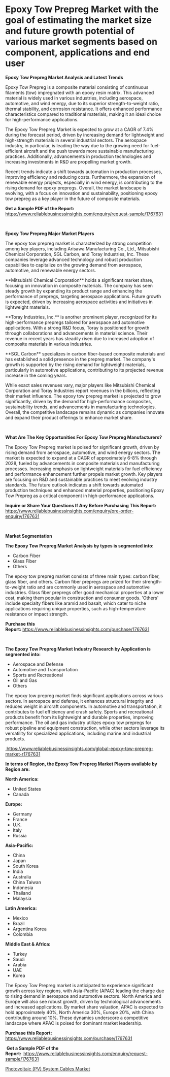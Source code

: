 <p><h1>Epoxy Tow Prepreg Market with the goal of estimating the market size and future growth potential of various market segments based on component, applications and end user</h1></p><p><strong>Epoxy Tow Prepreg Market Analysis and Latest Trends</strong></p>
<p><p>Epoxy Tow Prepreg is a composite material consisting of continuous filaments (tow) impregnated with an epoxy resin matrix. This advanced material is widely used in various industries, including aerospace, automotive, and wind energy, due to its superior strength-to-weight ratio, thermal stability, and corrosion resistance. It offers enhanced performance characteristics compared to traditional materials, making it an ideal choice for high-performance applications.</p><p>The Epoxy Tow Prepreg Market is expected to grow at a CAGR of 7.4% during the forecast period, driven by increasing demand for lightweight and high-strength materials in several industrial sectors. The aerospace industry, in particular, is leading the way due to the growing need for fuel-efficient aircraft and the push towards more sustainable manufacturing practices. Additionally, advancements in production technologies and increasing investments in R&D are propelling market growth. </p><p>Recent trends indicate a shift towards automation in production processes, improving efficiency and reducing costs. Furthermore, the expansion of renewable energy projects, especially in wind energy, is contributing to the rising demand for epoxy prepregs. Overall, the market landscape is evolving, with a focus on innovation and sustainability, positioning epoxy tow prepreg as a key player in the future of composite materials.</p></p>
<p><strong>Get a Sample PDF of the Report:&nbsp;</strong> <a href="https://www.reliablebusinessinsights.com/enquiry/request-sample/1767631?utm_campaign=2811&utm_medium=2&utm_source=Github&utm_content=ia&utm_term=03042025&utm_id=epoxy-tow-prepreg">https://www.reliablebusinessinsights.com/enquiry/request-sample/1767631</a></p>
<p>&nbsp;</p>
<p><strong>Epoxy Tow Prepreg Major Market Players</strong></p>
<p><p>The epoxy tow prepreg market is characterized by strong competition among key players, including Arisawa Manufacturing Co., Ltd., Mitsubishi Chemical Corporation, SGL Carbon, and Toray Industries, Inc. These companies leverage advanced technology and robust production capabilities to capitalize on the growing demand from aerospace, automotive, and renewable energy sectors.</p><p>**Mitsubishi Chemical Corporation** holds a significant market share, focusing on innovation in composite materials. The company has seen steady growth by expanding its product range and enhancing the performance of prepregs, targeting aerospace applications. Future growth is expected, driven by increasing aerospace activities and initiatives in lightweight materials.</p><p>**Toray Industries, Inc.** is another prominent player, recognized for its high-performance prepregs tailored for aerospace and automotive applications. With a strong R&D focus, Toray is positioned for growth through collaborations and advancements in material science. Their revenue in recent years has steadily risen due to increased adoption of composite materials in various industries.</p><p>**SGL Carbon** specializes in carbon fiber-based composite materials and has established a solid presence in the prepreg market. The company's growth is supported by the rising demand for lightweight materials, particularly in automotive applications, contributing to its projected revenue increase in the coming years.</p><p>While exact sales revenues vary, major players like Mitsubishi Chemical Corporation and Toray Industries report revenues in the billions, reflecting their market influence. The epoxy tow prepreg market is projected to grow significantly, driven by the demand for high-performance composites, sustainability trends, and advancements in manufacturing technologies. Overall, the competitive landscape remains dynamic as companies innovate and expand their product offerings to enhance market share.</p></p>
<p>&nbsp;</p>
<p><strong>What Are The Key Opportunities For Epoxy Tow Prepreg Manufacturers?</strong></p>
<p><p>The Epoxy Tow Prepreg market is poised for significant growth, driven by rising demand from aerospace, automotive, and wind energy sectors. The market is expected to expand at a CAGR of approximately 6-8% through 2028, fueled by advancements in composite materials and manufacturing processes. Increasing emphasis on lightweight materials for fuel efficiency and performance enhancement further propels market growth. Key players are focusing on R&D and sustainable practices to meet evolving industry standards. The future outlook indicates a shift towards automated production techniques and enhanced material properties, positioning Epoxy Tow Prepreg as a critical component in high-performance applications.</p></p>
<p><strong>Inquire or Share Your Questions If Any Before Purchasing This Report:</strong> <a href="https://www.reliablebusinessinsights.com/enquiry/pre-order-enquiry/1767631?utm_campaign=2811&utm_medium=2&utm_source=Github&utm_content=ia&utm_term=03042025&utm_id=epoxy-tow-prepreg">https://www.reliablebusinessinsights.com/enquiry/pre-order-enquiry/1767631</a></p>
<p>&nbsp;</p>
<p><strong>Market Segmentation</strong></p>
<p><strong>The Epoxy Tow Prepreg Market Analysis by types is segmented into:</strong></p>
<p><ul><li>Carbon Fiber</li><li>Glass Fiber</li><li>Others</li></ul></p>
<p><p>The epoxy tow prepreg market consists of three main types: carbon fiber, glass fiber, and others. Carbon fiber prepregs are prized for their strength-to-weight ratio and are commonly used in aerospace and automotive industries. Glass fiber prepregs offer good mechanical properties at a lower cost, making them popular in construction and consumer goods. 'Others' include specialty fibers like aramid and basalt, which cater to niche applications requiring unique properties, such as high-temperature resistance or impact strength.</p></p>
<p><strong>Purchase this Report:&nbsp;</strong><a href="https://www.reliablebusinessinsights.com/purchase/1767631?utm_campaign=2811&utm_medium=2&utm_source=Github&utm_content=ia&utm_term=03042025&utm_id=epoxy-tow-prepreg">https://www.reliablebusinessinsights.com/purchase/1767631</a></p>
<p>&nbsp;</p>
<p><strong>The Epoxy Tow Prepreg Market Industry Research by Application is segmented into:</strong></p>
<p><ul><li>Aerospace and Defense</li><li>Automotive and Transportation</li><li>Sports and Recreational</li><li>Oil and Gas</li><li>Others</li></ul></p>
<p><p>The epoxy tow prepreg market finds significant applications across various sectors. In aerospace and defense, it enhances structural integrity and reduces weight in aircraft components. In automotive and transportation, it contributes to fuel efficiency and crash safety. Sports and recreational products benefit from its lightweight and durable properties, improving performance. The oil and gas industry utilizes epoxy tow prepregs for robust pipeline and equipment construction, while other sectors leverage its versatility for specialized applications, including marine and industrial products.</p></p>
<p><a href="https://www.reliablebusinessinsights.com/global-epoxy-tow-prepreg-market-r1767631?utm_campaign=2811&utm_medium=2&utm_source=Github&utm_content=ia&utm_term=03042025&utm_id=epoxy-tow-prepreg">&nbsp;https://www.reliablebusinessinsights.com/global-epoxy-tow-prepreg-market-r1767631</a></p>
<p><strong>In terms of Region, the Epoxy Tow Prepreg Market Players available by Region are:</strong></p>
<p>
    <p> <strong> North America: </strong>
        <ul>
            <li>United States</li>
            <li>Canada</li>
        </ul>
        </p> 
    <p> <strong> Europe: </strong>
        <ul>
            <li>Germany</li>
            <li>France</li>
            <li>U.K.</li>
            <li>Italy</li>
            <li>Russia</li>
        </ul>
        </p> 
    <p> <strong> Asia-Pacific: </strong>
        <ul>
            <li>China</li>
            <li>Japan</li>
            <li>South Korea</li>
            <li>India</li>
            <li>Australia</li>
            <li>China Taiwan</li>
            <li>Indonesia</li>
            <li>Thailand</li>
            <li>Malaysia</li>
        </ul>
        </p> 
    <p> <strong> Latin America: </strong>
        <ul>
            <li>Mexico</li>
            <li>Brazil</li>
            <li>Argentina Korea</li>
            <li>Colombia</li>
        </ul>
        </p> 
    <p> <strong> Middle East & Africa: </strong>
        <ul>
            <li>Turkey</li>
            <li>Saudi</li>
            <li>Arabia</li>
            <li>UAE</li>
            <li>Korea</li>
        </ul>
    </p>
    </p>
<p><p>The Epoxy Tow Prepreg market is anticipated to experience significant growth across key regions, with Asia-Pacific (APAC) leading the charge due to rising demand in aerospace and automotive sectors. North America and Europe will also see robust growth, driven by technological advancements and increased applications. By market share valuation, APAC is expected to hold approximately 40%, North America 30%, Europe 20%, with China contributing around 10%. These dynamics underscore a competitive landscape where APAC is poised for dominant market leadership.</p></p>
<p><strong>Purchase this Report: </strong><a href="https://www.reliablebusinessinsights.com/purchase/1767631?utm_campaign=2811&utm_medium=2&utm_source=Github&utm_content=ia&utm_term=03042025&utm_id=epoxy-tow-prepreg">https://www.reliablebusinessinsights.com/purchase/1767631</a></p>
<p>&nbsp;<strong>Get a Sample PDF of the Report:&nbsp;&nbsp;</strong><a href="https://www.reliablebusinessinsights.com/enquiry/request-sample/1767631?utm_campaign=2811&utm_medium=2&utm_source=Github&utm_content=ia&utm_term=03042025&utm_id=epoxy-tow-prepreg">https://www.reliablebusinessinsights.com/enquiry/request-sample/1767631</a></p>
<p><strong></strong></p>
<p><p><a href="https://github.com/tumacaakesha78/Market-Research-Report-List-1/blob/main/photovoltaic-pv-system-cables-market.md?utm_campaign=2811&utm_medium=2&utm_source=Github&utm_content=ia&utm_term=03042025&utm_id=epoxy-tow-prepreg">Photovoltaic (PV) System Cables Market</a></p></p>